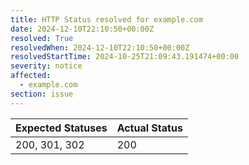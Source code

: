 ```yaml
---
title: HTTP Status resolved for example.com
date: 2024-12-10T22:10:50+00:00Z
resolved: True
resolvedWhen: 2024-12-10T22:10:50+00:00Z
resolvedStartTime: 2024-10-25T21:09:43.191474+00:00
severity: notice
affected:
  - example.com
section: issue
---
```


| Expected Statuses | Actual Status  |
|-------------------|----------------|
| 200, 301, 302 | 200 |
